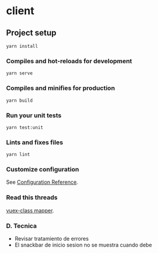 # client

## Project setup

```
yarn install
```

### Compiles and hot-reloads for development

```
yarn serve
```

### Compiles and minifies for production

```
yarn build
```

### Run your unit tests

```
yarn test:unit
```

### Lints and fixes files

```
yarn lint
```

### Customize configuration

See [Configuration Reference](https://cli.vuejs.org/config/).

### Read this threads

[vuex-class mapper](https://github.com/vuejs/vue-class-component/issues/109).

### D. Tecnica

- Revisar tratamiento de errores
- El snackbar de inicio sesion no se muestra cuando debe
